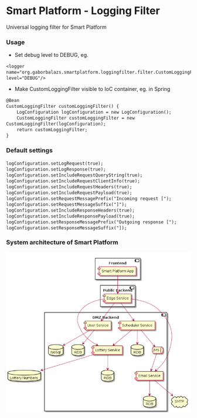 # Smart Platform - Logging Filter
Universal logging filter for Smart Platform
### Usage
 - Set debug level to DEBUG, eg.
```
<logger name="org.gaborbalazs.smartplatform.loggingfilter.filter.CustomLoggingFilter" level="DEBUG"/>
```
- Make CustomLoggingFilter visible to IoC container, eg. in Spring
```
@Bean
CustomLoggingFilter customLoggingFilter() {
    LogConfiguration logConfiguration = new LogConfiguration();
    CustomLoggingFilter customLoggingFilter = new CustomLoggingFilter(logConfiguration);
    return customLoggingFilter;
}
```
### Default settings
```
logConfiguration.setLogRequest(true);
logConfiguration.setLogResponse(true);
logConfiguration.setIncludeRequestQueryString(true);
logConfiguration.setIncludeRequestClientInfo(true);
logConfiguration.setIncludeRequestHeaders(true);
logConfiguration.setIncludeRequestPayload(true);
logConfiguration.setRequestMessagePrefix("Incoming request [");
logConfiguration.setRequestMessageSuffix("]");
logConfiguration.setIncludeResponseHeaders(true);
logConfiguration.setIncludeResponsePayload(true);
logConfiguration.setResponseMessagePrefix("Outgoing response [");
logConfiguration.setResponseMessageSuffix("]);
```
### System architecture of Smart Platform
![System Architecture](https://raw.githubusercontent.com/ProudProgrammer/smart-tools/master/plantuml/system-architecture.png)
